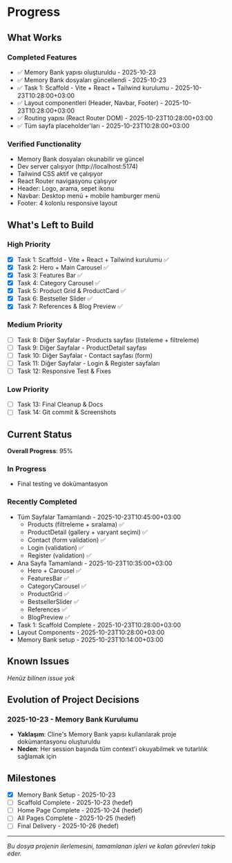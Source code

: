 # Progress

## What Works
### Completed Features
- ✅ Memory Bank yapısı oluşturuldu - 2025-10-23
- ✅ Memory Bank dosyaları güncellendi - 2025-10-23
- ✅ Task 1: Scaffold - Vite + React + Tailwind kurulumu - 2025-10-23T10:28:00+03:00
- ✅ Layout componentleri (Header, Navbar, Footer) - 2025-10-23T10:28:00+03:00
- ✅ Routing yapısı (React Router DOM) - 2025-10-23T10:28:00+03:00
- ✅ Tüm sayfa placeholder'ları - 2025-10-23T10:28:00+03:00

### Verified Functionality
- Memory Bank dosyaları okunabilir ve güncel
- Dev server çalışıyor (http://localhost:5174)
- Tailwind CSS aktif ve çalışıyor
- React Router navigasyonu çalışıyor
- Header: Logo, arama, sepet ikonu
- Navbar: Desktop menü + mobile hamburger menü
- Footer: 4 kolonlu responsive layout

## What's Left to Build
### High Priority
- [x] Task 1: Scaffold - Vite + React + Tailwind kurulumu ✅
- [x] Task 2: Hero + Main Carousel ✅
- [x] Task 3: Features Bar ✅
- [x] Task 4: Category Carousel ✅
- [x] Task 5: Product Grid & ProductCard ✅
- [x] Task 6: Bestseller Slider ✅
- [x] Task 7: References & Blog Preview ✅

### Medium Priority
- [ ] Task 8: Diğer Sayfalar - Products sayfası (listeleme + filtreleme)
- [ ] Task 9: Diğer Sayfalar - ProductDetail sayfası
- [ ] Task 10: Diğer Sayfalar - Contact sayfası (form)
- [ ] Task 11: Diğer Sayfalar - Login & Register sayfaları
- [ ] Task 12: Responsive Test & Fixes

### Low Priority
- [ ] Task 13: Final Cleanup & Docs
- [ ] Task 14: Git commit & Screenshots

## Current Status
**Overall Progress**: 95%

### In Progress
- Final testing ve dokümantasyon

### Recently Completed
- Tüm Sayfalar Tamamlandı - 2025-10-23T10:45:00+03:00
  - Products (filtreleme + sıralama) ✅
  - ProductDetail (gallery + varyant seçimi) ✅
  - Contact (form validation) ✅
  - Login (validation) ✅
  - Register (validation) ✅
- Ana Sayfa Tamamlandı - 2025-10-23T10:35:00+03:00
  - Hero + Carousel ✅
  - FeaturesBar ✅
  - CategoryCarousel ✅
  - ProductGrid ✅
  - BestsellerSlider ✅
  - References ✅
  - BlogPreview ✅
- Task 1: Scaffold Complete - 2025-10-23T10:28:00+03:00
- Layout Components - 2025-10-23T10:28:00+03:00
- Memory Bank setup - 2025-10-23T10:14:00+03:00

## Known Issues
*Henüz bilinen issue yok*

## Evolution of Project Decisions
### 2025-10-23 - Memory Bank Kurulumu
- **Yaklaşım**: Cline's Memory Bank yapısı kullanılarak proje dokümantasyonu oluşturuldu
- **Neden**: Her session başında tüm context'i okuyabilmek ve tutarlılık sağlamak için

## Milestones
- [x] Memory Bank Setup - 2025-10-23
- [ ] Scaffold Complete - 2025-10-23 (hedef)
- [ ] Home Page Complete - 2025-10-24 (hedef)
- [ ] All Pages Complete - 2025-10-25 (hedef)
- [ ] Final Delivery - 2025-10-26 (hedef)

---
*Bu dosya projenin ilerlemesini, tamamlanan işleri ve kalan görevleri takip eder.*
